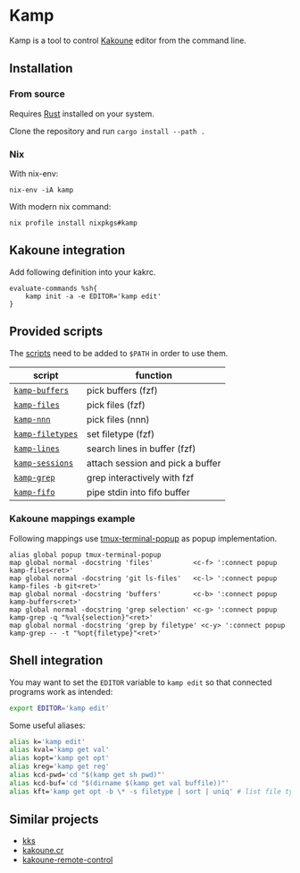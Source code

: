 # Kamp

Kamp is a tool to control [Kakoune](https://github.com/mawww/kakoune) editor from the command line.

## Installation

### From source

Requires [Rust](https://www.rust-lang.org) installed on your system.

Clone the repository and run `cargo install --path .`

### Nix

With nix-env:

```shell-script
nix-env -iA kamp
```

With modern nix command:

```shell-script
nix profile install nixpkgs#kamp
```

## Kakoune integration

Add following definition into your kakrc.

```kak
evaluate-commands %sh{
    kamp init -a -e EDITOR='kamp edit'
}
```

## Provided scripts

The [scripts](scripts) need to be added to `$PATH` in order to use them.

| script                                     | function                         |
| ------------------------------------------ | -------------------------------- |
| [`kamp-buffers`](scripts/kamp-buffers)     | pick buffers (fzf)               |
| [`kamp-files`](scripts/kamp-files)         | pick files (fzf)                 |
| [`kamp-nnn`](scripts/kamp-nnn)             | pick files (nnn)                 |
| [`kamp-filetypes`](scripts/kamp-filetypes) | set filetype (fzf)               |
| [`kamp-lines`](scripts/kamp-lines)         | search lines in buffer (fzf)     |
| [`kamp-sessions`](scripts/kamp-sessions)   | attach session and pick a buffer |
| [`kamp-grep`](scripts/kamp-grep)           | grep interactively with fzf      |
| [`kamp-fifo`](scripts/kamp-fifo)           | pipe stdin into fifo buffer      |

### Kakoune mappings example

Following mappings use [tmux-terminal-popup](https://github.com/alexherbo2/tmux.kak/blob/716d8a49be26b6c2332ad4f3c5342e485e02dff4/docs/manual.md#tmux-terminal-popup) as popup implementation.

```kak
alias global popup tmux-terminal-popup
map global normal -docstring 'files'          <c-f> ':connect popup kamp-files<ret>'
map global normal -docstring 'git ls-files'   <c-l> ':connect popup kamp-files -b git<ret>'
map global normal -docstring 'buffers'        <c-b> ':connect popup kamp-buffers<ret>'
map global normal -docstring 'grep selection' <c-g> ':connect popup kamp-grep -q "%val{selection}"<ret>'
map global normal -docstring 'grep by filetype' <c-y> ':connect popup kamp-grep -- -t "%opt{filetype}"<ret>'
```

## Shell integration

You may want to set the `EDITOR` variable to `kamp edit` so that connected programs work as intended:

```sh
export EDITOR='kamp edit'
```

Some useful aliases:

```sh
alias k='kamp edit'
alias kval='kamp get val'
alias kopt='kamp get opt'
alias kreg='kamp get reg'
alias kcd-pwd='cd "$(kamp get sh pwd)"'
alias kcd-buf='cd "$(dirname $(kamp get val buffile))"'
alias kft='kamp get opt -b \* -s filetype | sort | uniq' # list file types you're working on
```

## Similar projects

- [kks](https://github.com/kkga/kks)
- [kakoune.cr](https://github.com/alexherbo2/kakoune.cr)
- [kakoune-remote-control](https://github.com/danr/kakoune-remote-control)
